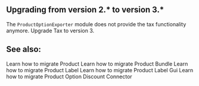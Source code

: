 ## Upgrading from version 2.* to version 3.*

The `ProductOptionExporter`  module does not provide the tax functionality anymore. Upgrade Tax to version 3.

## See also:
Learn how to migrate  Product
Learn how to migrate Product Bundle
Learn how to migrate Product Label
Learn how to migrate Product Label Gui
Learn how to migrate Product Option Discount Connector